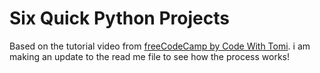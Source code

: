 # Six Quick Python Projects
Based on the tutorial video from [freeCodeCamp by Code With Tomi](https://www.youtube.com/watch?v=SqvVm3QiQVk).
i am making an update to the read me file to see how the process works!

